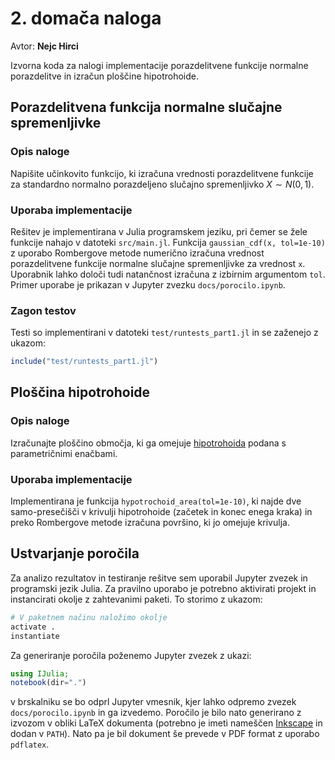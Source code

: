 # 2. domača naloga

Avtor: **Nejc Hirci**

Izvorna koda za nalogi implementacije porazdelitvene funkcije normalne porazdelitve in izračun ploščine hipotrohoide.

## Porazdelitvena funkcija normalne slučajne spremenljivke

### Opis naloge

Napišite učinkovito funkcijo, ki izračuna vrednosti porazdelitvene funkcije za standardno normalno porazdeljeno slučajno spremenljivko $X \sim N(0, 1)$.

### Uporaba implementacije

Rešitev je implementirana v Julia programskem jeziku, pri čemer se žele funkcije nahajo v datoteki `src/main.jl`. Funkcija `gaussian_cdf(x, tol=1e-10)` z uporabo Rombergove metode numerično izračuna vrednost porazdelitvene funkcije normalne slučajne spremenljivke za vrednost `x`. Uporabnik lahko določi tudi natančnost izračuna z izbirnim argumentom `tol`. Primer uporabe je prikazan v Jupyter zvezku `docs/porocilo.ipynb`.

### Zagon testov

Testi so implementirani v datoteki `test/runtests_part1.jl` in se zaženejo z ukazom:

```julia
include("test/runtests_part1.jl")
```

## Ploščina hipotrohoide

### Opis naloge

Izračunajte ploščino območja, ki ga omejuje [hipotrohoida](https://en.wikipedia.org/wiki/Hypotrochoid) podana s parametričnimi enačbami.

### Uporaba implementacije

Implementirana je funkcija `hypotrochoid_area(tol=1e-10)`, ki najde dve samo-presečišči v krivulji hipotrohoide (začetek in konec enega kraka) in preko
Rombergove metode izračuna površino, ki jo omejuje krivulja.

## Ustvarjanje poročila

Za analizo rezultatov in testiranje rešitve sem uporabil Jupyter zvezek in programski jezik Julia. Za pravilno uporabo je potrebno aktivirati projekt in instancirati okolje z zahtevanimi paketi. To storimo z ukazom:

```julia
# V paketnem načinu naložimo okolje
activate .
instantiate
```

Za generiranje poročila poženemo Jupyter zvezek z ukazi:
```julia
using IJulia;
notebook(dir=".")
```

v brskalniku se bo odprl Jupyter vmesnik, kjer lahko odpremo zvezek `docs/porocilo.ipynb` in ga izvedemo. Poročilo je bilo nato generirano z 
izvozom v obliki LaTeX dokumenta (potrebno je imeti nameščen [Inkscape](https://inkscape.org/) in dodan v `PATH`). Nato pa je bil dokument še prevede v PDF
format z uporabo `pdflatex`.
